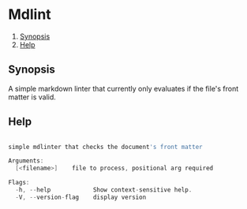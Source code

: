 # Mdlint

<!--- mdtoc: toc begin -->

1. [Synopsis](#synopsis)
2. [Help](#help)<!--- mdtoc: toc end -->

## Synopsis

A simple markdown linter that currently only evaluates if the file's front matter is valid.

## Help

```go mdox-exec="r -h"

simple mdlinter that checks the document's front matter

Arguments:
  [<filename>]    file to process, positional arg required

Flags:
  -h, --help            Show context-sensitive help.
  -V, --version-flag    display version
```
